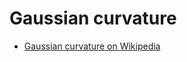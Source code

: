 # Gaussian curvature

- [Gaussian curvature on Wikipedia](https://en.wikipedia.org/wiki/Gaussian_curvature)
